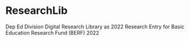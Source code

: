 # ResearchLib
Dep Ed Division Digital Research Library as 2022 Research Entry for Basic Education Research Fund (BERF) 2022
